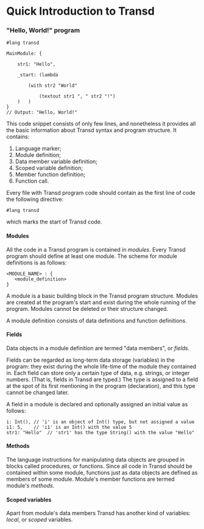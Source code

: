# Quick Introduction to Transd

### "Hello, World!" program

```
#lang transd

MainModule: {

    str1: "Hello",

    _start: (lambda

        (with str2 "World" 

            (textout str1 ", " str2 "!")
    )   ) 
}
// Output: "Hello, World!"
```

This code snippet consists of only few lines, and nonetheless it provides all the
basic information about Transd syntax and program structure. It contains:

1. Language marker;
2. Module definition;
3. Data member variable definition;
4. Scoped variable definition;
5. Member function definition;
6. Function call.

Every file with Transd program code should contain as the first line of code the following directive:

```
#lang transd
```

which marks the start of Transd code.

#### Modules

All the code in a Transd program is contained in _modules_. Every Transd program should
define at least one module. The scheme for module definitions is as follows:

```
<MODULE_NAME> : {
   <module_definition>
}
```
A module is a basic building block in the Transd program structure. Modules are created at the program's start and exist during the whole running of the program. Modules cannot be deleted or their structure changed.

A module definition consists of data definitions and function definitions.

#### Fields

Data objects in a module definition are termed "data members", or _fields_. 

Fields can be regarded as long-term data storage (variables) in the program: they exist during the whole life-time of the module they contained in. Each field can store only a certain type of data, e.g. strings, or integer numbers. (That is, fields in Transd are typed.) The type is assigned to a field at the spot of its first mentioning in the program (declaration), and this type cannot be changed later. 

A field in a module is declared and optionally assigned an initial value as follows:

```
i: Int(), // 'i' is an object of Int() type, but not assigned a value
i1: 5,    // 'i1' is an Int() with the value 5
str1: "Hello"  // 'str1' has the type String() with the value "Hello"
```

#### Methods

The language instructions for manipulating data objects are grouped in blocks called procedures, or functions. Since all code in Transd should be contained within some module, functions just as data objects are defined as members of some module. Module's member functions are termed module's _methods_.


#### Scoped variables

Apart from module's data members Transd has another kind of variables: _local_, or _scoped_ variables.
